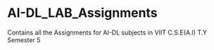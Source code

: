 # AI-DL_LAB_Assignments
Contains all the Assignments for AI-DL subjects in VIIT C.S.E(A.I) T.Y Semester 5
